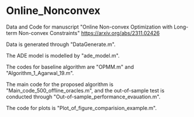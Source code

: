 # Online_Nonconvex
Data and Code for manuscript "Online Non-convex Optimization with Long-term Non-convex Constraints" https://arxiv.org/abs/2311.02426

Data is generated through "DataGenerate.m".

The ADE model is modelled by "ade_model.m".

The codes for baseline algorithm are "OPMM.m" and "Algorithm_1_Agarwal_19.m".

The main code for the proposed algorithm is "Main_code_500_offline_oracles.m", and the out-of-sample test is conducted through "Out-of-sample_performance_evauation.m". 

The code for plots is "Plot_of_figure_comparision_example.m".
